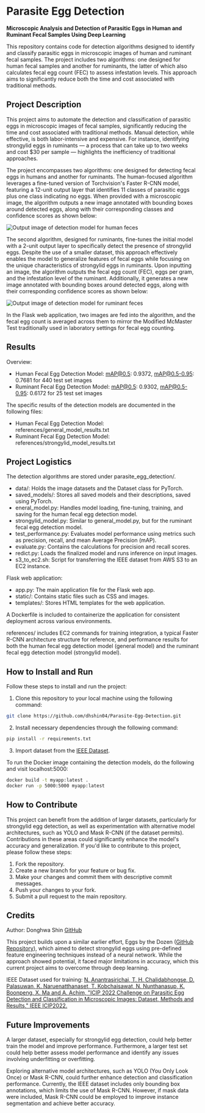 # Parasite Egg Detection

**Microscopic Analysis and Detection of Parasitic Eggs in Human and Ruminant Fecal Samples Using Deep Learning**

This repository contains code for detection algorithms designed to identify and classify parasitic eggs in microscopic images of human and ruminant fecal samples. The project includes two algorithms: one designed for human fecal samples and another for ruminants, the latter of which also calculates fecal egg count (FEC) to assess infestation levels. This approach aims to significantly reduce both the time and cost associated with traditional methods.

## Project Description

This project aims to automate the detection and classification of parasitic eggs in microscopic images of fecal samples, significantly reducing the time and cost associated with traditional methods. Manual detection, while effective, is both labor-intensive and expensive. For instance, identifying strongylid eggs in ruminants — a process that can take up to two weeks and cost $30 per sample — highlights the inefficiency of traditional approaches.

The project encompasses two algorithms: one designed for detecting fecal eggs in humans and another for ruminants. The human-focused algorithm leverages a fine-tuned version of Torchvision's Faster R-CNN model, featuring a 12-unit output layer that identifies 11 classes of parasitic eggs plus one class indicating no eggs. When provided with a microscopic image, the algorithm outputs a new image annotated with bounding boxes around detected eggs, along with their corresponding classes and confidence scores as shown below:

![Output image of detection model for human feces](predictions/1.jpg?raw=true)

The second algorithm, designed for ruminants, fine-tunes the initial model with a 2-unit output layer to specifically detect the presence of strongylid eggs. Despite the use of a smaller dataset, this approach effectively enables the model to generalize features of fecal eggs while focusing on the unique characteristics of strongylid eggs in ruminants. Upon inputting an image, the algorithm outputs the fecal egg count (FEC), eggs per gram, and the infestation level of the ruminant. Additionally, it generates a new image annotated with bounding boxes around detected eggs, along with their corresponding confidence scores as shown below:

![Output image of detection model for ruminant feces](static/images/image1_labeled.jpg)

In the Flask web application, two images are fed into the algorithm, and the fecal egg count is averaged across them to mirror the Modified McMaster Test traditionally used in laboratory settings for fecal egg counting.

## Results

Overview:

- Human Fecal Egg Detection Model: mAP@0.5: 0.9372, mAP@0.5-0.95: 0.7681 for 440 test set images
- Ruminant Fecal Egg Detection Model: mAP@0.5: 0.9302, mAP@0.5-0.95: 0.6172 for 25 test set images

The specific results of the detection models are documented in the following files:

- Human Fecal Egg Detection Model: references/general_model_results.txt
- Ruminant Fecal Egg Detection Model: references/strongylid_model_results.txt

## Project Logistics

The detection algorithms are stored under parasite_egg_detection/.

- data/: Holds the image datasets and the Dataset class for PyTorch.
- saved_models/: Stores all saved models and their descriptions, saved using PyTorch.
- eneral_model.py: Handles model loading, fine-tuning, training, and saving for the human fecal egg detection model.
- strongylid_model.py: Similar to general_model.py, but for the ruminant fecal egg detection model.
- test_performance.py: Evaluates model performance using metrics such as precision, recall, and mean Average Precision (mAP).
- evaluate.py: Contains the calculations for precision and recall scores.
- redict.py: Loads the finalized model and runs inference on input images.
- s3_to_ec2.sh: Script for transferring the IEEE dataset from AWS S3 to an EC2 instance.

Flask web application:

- app.py: The main application file for the Flask web app.
- static/: Contains static files such as CSS and images.
- templates/: Stores HTML templates for the web application.

A Dockerfile is included to containerize the application for consistent deployment across various environments.

references/ includes EC2 commands for training integration, a typical Faster R-CNN architecture structure for reference, and performance results for both the human fecal egg detection model (general model) and the ruminant fecal egg detection model (strongylid model).

## How to Install and Run

Follow these steps to install and run the project:

1. Clone this repository to your local machine using the following command:

```bash
git clone https://github.com/dhshin04/Parasite-Egg-Detection.git
```

2. Install necessary dependencies through the following command:

```bash
pip install -r requirements.txt
```

3. Import dataset from the [IEEE Dataset](https://ieee-dataport.org/competitions/parasitic-egg-detection-and-classification-microscopic-images#files).

To run the Docker image containing the detection models, do the following and visit localhost:5000:

```bash
docker build -t myapp:latest .
docker run -p 5000:5000 myapp:latest
```

## How to Contribute

This project can benefit from the addition of larger datasets, particularly for strongylid egg detection, as well as experimentation with alternative model architectures, such as YOLO and Mask R-CNN (if the dataset permits). Contributions in these areas could significantly enhance the model's accuracy and generalization. If you'd like to contribute to this project, please follow these steps:

1. Fork the repository.
2. Create a new branch for your feature or bug fix.
3. Make your changes and commit them with descriptive commit messages.
4. Push your changes to your fork.
5. Submit a pull request to the main repository.

## Credits

Author: Donghwa Shin [GitHub](https://github.com/dhshin04)

This project builds upon a similar earlier effort, Eggs by the Dozen ([GitHub Repository](https://github.com/3amBEANS/EggsByTheDozen)), which aimed to detect strongylid eggs using pre-defined feature engineering techniques instead of a neural network. While the approach showed potential, it faced major limitations in accuracy, which this current project aims to overcome through deep learning.

IEEE Dataset used for training:
[N. Anantrasirichai, T. H. Chalidabhongse, D. Palasuwan, K. Naruenatthanaset, T. Kobchaisawat, N. Nunthanasup, K. Boonpeng, X. Ma and A. Achim, "ICIP 2022 Challenge on Parasitic Egg Detection and Classification in Microscopic Images: Dataset, Methods and Results," IEEE ICIP2022.](https://arxiv.org/abs/2208.06063)

## Future Improvements

A larger dataset, especially for strongylid egg detection, could help better train the model and improve performance. Furthermore, a larger test set could help better assess model performance and identify any issues involving underfitting or overfitting.

Exploring alternative model architectures, such as YOLO (You Only Look Once) or Mask R-CNN, could further enhance detection and classification performance. Currently, the IEEE dataset includes only bounding box annotations, which limits the use of Mask R-CNN. However, if mask data were included, Mask R-CNN could be employed to improve instance segmentation and achieve better accuracy.
